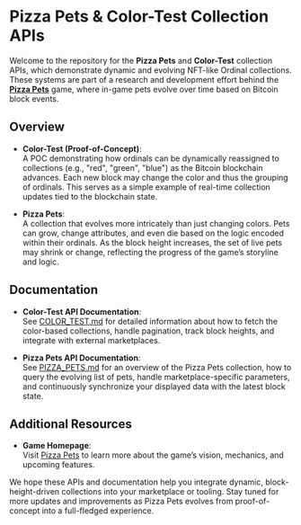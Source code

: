 # Pizza Pets & Color-Test Collection APIs

Welcome to the repository for the **Pizza Pets** and **Color-Test** collection APIs, which demonstrate dynamic and evolving NFT-like Ordinal collections. These systems are part of a research and development effort behind the **[Pizza Pets](https://pizzapets.fun)** game, where in-game pets evolve over time based on Bitcoin block events.

## Overview

- **Color-Test (Proof-of-Concept)**:  
  A POC demonstrating how ordinals can be dynamically reassigned to collections (e.g., "red", "green", "blue") as the Bitcoin blockchain advances. Each new block may change the color and thus the grouping of ordinals. This serves as a simple example of real-time collection updates tied to the blockchain state.

- **Pizza Pets**:  
  A collection that evolves more intricately than just changing colors. Pets can grow, change attributes, and even die based on the logic encoded within their ordinals. As the block height increases, the set of live pets may shrink or change, reflecting the progress of the game’s storyline and logic.

## Documentation

- **Color-Test API Documentation**:  
  See [COLOR_TEST.md](./COLOR_TEST.md) for detailed information about how to fetch the color-based collections, handle pagination, track block heights, and integrate with external marketplaces.

- **Pizza Pets API Documentation**:  
  See [PIZZA_PETS.md](./PIZZA_PETS.md) for an overview of the Pizza Pets collection, how to query the evolving list of pets, handle marketplace-specific parameters, and continuously synchronize your displayed data with the latest block state.

## Additional Resources

- **Game Homepage**:  
  Visit [Pizza Pets](https://pizzapets.fun) to learn more about the game’s vision, mechanics, and upcoming features.

We hope these APIs and documentation help you integrate dynamic, block-height-driven collections into your marketplace or tooling. Stay tuned for more updates and improvements as Pizza Pets evolves from proof-of-concept into a full-fledged experience.
